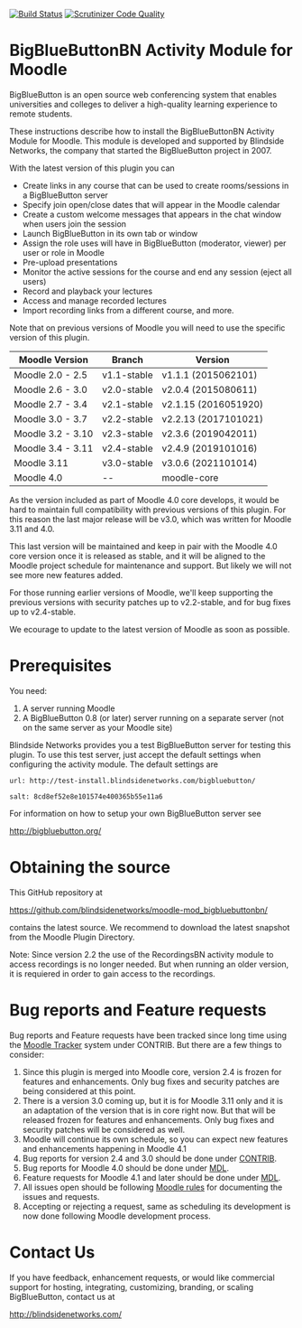 [![Build Status](https://travis-ci.org/blindsidenetworks/moodle-mod_bigbluebuttonbn.svg?branch=master)](https://travis-ci.org/blindsidenetworks/moodle-mod_bigbluebuttonbn)
[![Scrutinizer Code Quality](https://scrutinizer-ci.com/g/blindsidenetworks/moodle-mod_bigbluebuttonbn/badges/quality-score.png?b=master)](https://scrutinizer-ci.com/g/blindsidenetworks/moodle-mod_bigbluebuttonbn/?branch=master)

BigBlueButtonBN Activity Module for Moodle
==========================================
BigBlueButton is an open source web conferencing system that enables universities and colleges to deliver a high-quality learning experience to remote students.

These instructions describe how to install the BigBlueButtonBN Activity Module for Moodle.  This module is developed and supported by Blindside Networks, the company that started the BigBlueButton project in 2007.

With the latest version of this plugin you can

- Create links in any course that can be used to create rooms/sessions in a BigBlueButton server
- Specify join open/close dates that will appear in the Moodle calendar
- Create a custom welcome messages that appears in the chat window when users join the session
- Launch BigBlueButton in its own tab or window
- Assign the role uses will have in BigBlueButton (moderator, viewer) per user or role in Moodle
- Pre-upload presentations
- Monitor the active sessions for the course and end any session (eject all users)
- Record and playback your lectures
- Access and manage recorded lectures
- Import recording links from a different course, and more.


Note that on previous versions of Moodle you will need to use the specific version of this plugin.

| Moodle Version    |  Branch      | Version                   |
|-------------------|--------------|---------------------------|
| Moodle 2.0 - 2.5  | v1.1-stable  | v1.1.1  (2015062101)      |
| Moodle 2.6 - 3.0  | v2.0-stable  | v2.0.4  (2015080611)      |
| Moodle 2.7 - 3.4  | v2.1-stable  | v2.1.15 (2016051920)      |
| Moodle 3.0 - 3.7  | v2.2-stable  | v2.2.13 (2017101021)      |
| Moodle 3.2 - 3.10 | v2.3-stable  | v2.3.6  (2019042011)      |
| Moodle 3.4 - 3.11 | v2.4-stable  | v2.4.9  (2019101016)      |
| Moodle 3.11       | v3.0-stable  | v3.0.6  (2021101014)      |
| Moodle 4.0        |      --      | moodle-core               |


As the version included as part of Moodle 4.0 core develops, it would be hard to maintain full compatibility with previous versions of this plugin. For this reason the last major release will be v3.0, which was written for Moodle 3.11 and 4.0.

This last version will be maintained and keep in pair with the Moodle 4.0 core version once it is released as stable, and it will be aligned to the Moodle project schedule for maintenance and support. But likely we will not see more new features added.

For those running earlier versions of Moodle, we'll keep supporting the previous versions with security patches up to v2.2-stable, and for bug fixes up to v2.4-stable.

We ecourage to update to the latest version of Moodle as soon as possible.


Prerequisites
=============
You need:

1.  A server running Moodle
2.  A BigBlueButton 0.8 (or later) server running on a separate server (not on the same server as your Moodle site)

Blindside Networks provides you a test BigBlueButton server for testing this plugin.  To use this test server, just accept the default settings when configuring the activity module.  The default settings are

	url: http://test-install.blindsidenetworks.com/bigbluebutton/

	salt: 8cd8ef52e8e101574e400365b55e11a6

For information on how to setup your own BigBlueButton server see

http://bigbluebutton.org/

Obtaining the source
====================
This GitHub repository at

https://github.com/blindsidenetworks/moodle-mod_bigbluebuttonbn/

contains the latest source. We recommend to download the latest snapshot from the Moodle Plugin Directory.


Note: Since version 2.2 the use of the RecordingsBN activity module to access recordings is no longer needed. But when running an older version, it is requiered in order to gain access to the recordings.

Bug reports and Feature requests
================================

Bug reports and Feature requests have been tracked since long time using the [Moodle Tracker](https://tracker.moodle.org/) system under CONTRIB. But there are a few things to consider:

1. Since this plugin is merged into Moodle core, version 2.4 is frozen for features and enhancements. Only bug fixes and security patches are being considered at this point.
2. There is a version 3.0 coming up, but it is for Moodle 3.11 only and it is an adaptation of the version that is in core right now. But that will be released frozen for features and enhancements. Only bug fixes and security patches will be considered as well.
3. Moodle will continue its own schedule, so you can expect new features and enhancements happening in Moodle 4.1
4. Bug reports for version 2.4 and 3.0 should be done under [CONTRIB](https://tracker.moodle.org/projects/CONTRIB/).
5. Bug reports for Moodle 4.0 should be done under [MDL](https://tracker.moodle.org/projects/MDL/).
6. Feature requests for Moodle 4.1 and later should be done under [MDL](https://tracker.moodle.org/projects/MDL/).
7. All issues open should be following [Moodle rules](https://docs.moodle.org/dev/Tracker_introduction) for documenting the issues and requests.
8. Accepting or rejecting a request, same as scheduling its development is now done following Moodle development process.


Contact Us
==========
If you have feedback, enhancement requests, or would like commercial support for hosting, integrating, customizing, branding, or scaling BigBlueButton, contact us at

http://blindsidenetworks.com/
